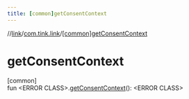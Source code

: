 ```yaml
---
title: [common]getConsentContext
---
```

//[link](../../index.html)/[com.tink.link](index.html)/[[common]getConsentContext]([common]get-consent-context.html)



# getConsentContext



[common]\
fun &lt;ERROR CLASS&gt;.[getConsentContext]([common]get-consent-context.html)(): &lt;ERROR CLASS&gt;




